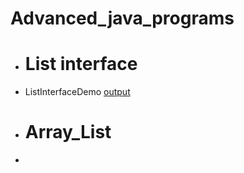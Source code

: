 # Advanced_java_programs

 - #  List interface
- ListInterfaceDemo [output](https://github.com/naushatendulkar/Advanced_java_programs/blob/main/program1_ListInterface/arraydemo.png)
- # Array_List
- 
  
